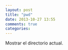 ```yaml
---
layout: post
title: "pwd"
date: 2013-10-27 13:55
comments: true
categories: 
---
```

Mostrar el directorio actual.

